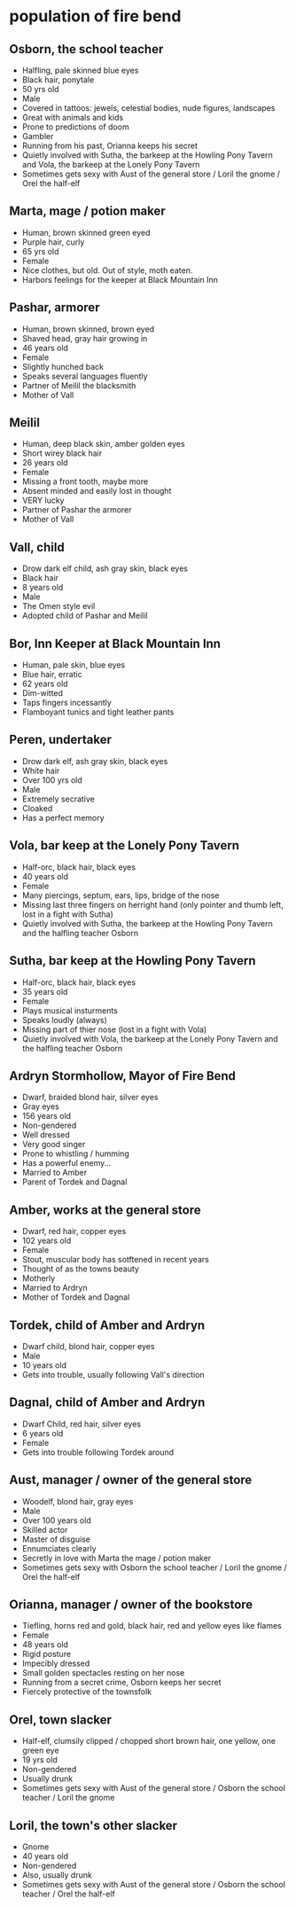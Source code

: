 # population of fire bend

## Osborn, the school teacher
- Halfling, pale skinned blue eyes
- Black hair, ponytale
- 50 yrs old
- Male
- Covered in tattoos: jewels, celestial bodies, nude figures, landscapes
- Great with animals and kids
- Prone to predictions of doom
- Gambler
- Running from his past, Orianna keeps his secret
- Quietly involved with Sutha, the barkeep at the Howling Pony Tavern and Vola, the barkeep at the Lonely Pony Tavern
- Sometimes gets sexy with Aust of the general store / Loril the gnome / Orel the half-elf

## Marta, mage / potion maker
- Human, brown skinned green eyed
- Purple hair, curly
- 65 yrs old
- Female
- Nice clothes, but old. Out of style, moth eaten. 
- Harbors feelings for the keeper at Black Mountain Inn

## Pashar, armorer
- Human, brown skinned, brown eyed
- Shaved head, gray hair growing in
- 46 years old
- Female
- Slightly hunched back
- Speaks several languages fluently
- Partner of Meilil the blacksmith
- Mother of Vall

## Meilil
- Human, deep black skin, amber golden eyes
- Short wirey black hair
- 26 years old
- Female
- Missing a front tooth, maybe more
- Absent minded and easily lost in thought
- VERY lucky
- Partner of Pashar the armorer
- Mother of Vall

## Vall, child
- Drow dark elf child, ash gray skin, black eyes
- Black hair
- 8 years old
- Male
- The Omen style evil
- Adopted child of Pashar and Meilil

## Bor, Inn Keeper at Black Mountain Inn
- Human, pale skin, blue eyes
- Blue hair, erratic
- 62 years old
- Dim-witted
- Taps fingers incessantly
- Flamboyant tunics and tight leather pants

## Peren, undertaker
- Drow dark elf, ash gray skin, black eyes
- White hair
- Over 100 yrs old
- Male
- Extremely secrative
- Cloaked
- Has a perfect memory

## Vola, bar keep at the Lonely Pony Tavern
- Half-orc, black hair, black eyes
- 40 years old
- Female
- Many piercings, septum, ears, lips, bridge of the nose
- Missing last three fingers on herright hand (only pointer and thumb left, lost in a fight with Sutha)
- Quietly involved with Sutha, the barkeep at the Howling Pony Tavern and the halfling teacher Osborn

## Sutha, bar keep at the Howling Pony Tavern
- Half-orc, black hair, black eyes
- 35 years old
- Female
- Plays musical insturments 
- Speaks loudly (always)
- Missing part of thier nose (lost in a fight with Vola)
- Quietly involved with Vola, the barkeep at the Lonely Pony Tavern and the halfling teacher Osborn

## Ardryn Stormhollow, Mayor of Fire Bend
- Dwarf, braided blond hair, silver eyes
- Gray eyes
- 156 years old
- Non-gendered
- Well dressed
- Very good singer
- Prone to whistling / humming
- Has a powerful enemy...
- Married to Amber
- Parent of Tordek and Dagnal

## Amber, works at the general store
- Dwarf, red hair, copper eyes
- 102 years old
- Female
- Stout, muscular body has sotftened in recent years
- Thought of as the towns beauty
- Motherly
- Married to Ardryn
- Mother of Tordek and Dagnal

## Tordek, child of Amber and Ardryn
- Dwarf child, blond hair, copper eyes
- Male
- 10 years old
- Gets into trouble, usually following Vall's direction

## Dagnal, child of Amber and Ardryn
- Dwarf Child, red hair, silver eyes
- 6 years old
- Female
- Gets into trouble following Tordek around

## Aust, manager / owner of the general store
- Woodelf, blond hair, gray eyes
- Male
- Over 100 years old
- Skilled actor
- Master of disguise
- Ennumciates clearly
- Secretly in love with Marta the mage / potion maker
- Sometimes gets sexy with Osborn the school teacher / Loril the gnome / Orel the half-elf

## Orianna, manager / owner of the bookstore
- Tiefling, horns red and gold, black hair, red and yellow eyes like flames
- Female 
- 48 years old
- Rigid posture
- Impecibly dressed
- Small golden spectacles resting on her nose
- Running from a secret crime, Osborn keeps her secret
- Fiercely protective of the townsfolk

## Orel, town slacker
- Half-elf, clumsily clipped / chopped short brown hair, one yellow, one green eye
- 19 yrs old
- Non-gendered
- Usually drunk 
- Sometimes gets sexy with Aust of the general store / Osborn the school teacher / Loril the gnome

## Loril, the town's other slacker
- Gnome
- 40 years old
- Non-gendered
- Also, usually drunk
- Sometimes gets sexy with Aust of the general store / Osborn the school teacher / Orel the half-elf

